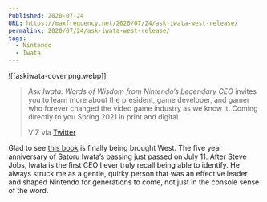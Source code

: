 ```yaml
---
Published: 2020-07-24
URL: https://maxfrequency.net/2020/07/24/ask-iwata-west-release/
permalink: 2020/07/24/ask-iwata-west-release/
tags:
  - Nintendo
  - Iwata
---
```

![[askiwata-cover.png.webp]]

> *Ask Iwata: Words of Wisdom from Nintendo’s Legendary CEO* invites you to learn more about the president, game developer, and gamer who forever changed the video game industry as we know it. Coming directly to you Spring 2021 in print and digital.
> 
> VIZ via [Twitter](https://twitter.com/VIZMedia/status/1286707855555465216)

Glad to see [this book](https://www.nintendoenthusiast.com/iwata-san-hobonichis-book-on-satoru-iwata-will-be-translated-into-english/) is finally being brought West. The five year anniversary of Satoru Iwata’s passing just passed on July 11. After Steve Jobs, Iwata is the first CEO I ever truly recall being able to identify. He always struck me as a gentle, quirky person that was an effective leader and shaped Nintendo for generations to come, not just in the console sense of the word.